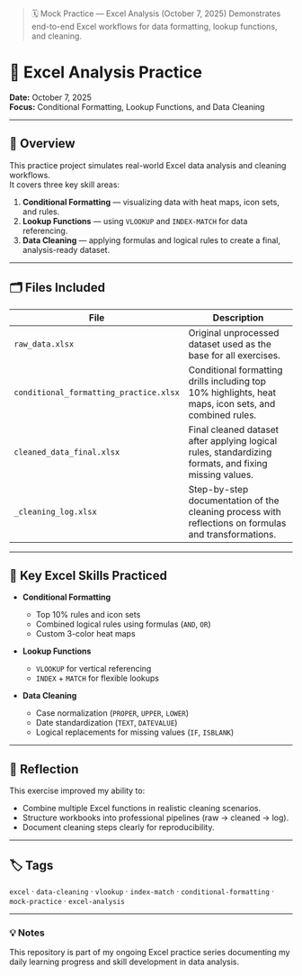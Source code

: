 > 🗓️ Mock Practice — Excel Analysis (October 7, 2025)
> Demonstrates end-to-end Excel workflows for data formatting, lookup functions, and cleaning.

# 🧩 Excel Analysis Practice  
**Date:** October 7, 2025  
**Focus:** Conditional Formatting, Lookup Functions, and Data Cleaning  

---

## 🎯 Overview
This practice project simulates real-world Excel data analysis and cleaning workflows.  
It covers three key skill areas:

1. **Conditional Formatting** — visualizing data with heat maps, icon sets, and rules.  
2. **Lookup Functions** — using `VLOOKUP` and `INDEX-MATCH` for data referencing.  
3. **Data Cleaning** — applying formulas and logical rules to create a final, analysis-ready dataset.

---

## 🗂️ Files Included

| File | Description |
|------|--------------|
| `raw_data.xlsx` | Original unprocessed dataset used as the base for all exercises. |
| `conditional_formatting_practice.xlsx` | Conditional formatting drills including top 10% highlights, heat maps, icon sets, and combined rules. |
| `cleaned_data_final.xlsx` | Final cleaned dataset after applying logical rules, standardizing formats, and fixing missing values. |
| `_cleaning_log.xlsx` | Step-by-step documentation of the cleaning process with reflections on formulas and transformations. |

---

## 🧮 Key Excel Skills Practiced
- **Conditional Formatting**
  - Top 10% rules and icon sets  
  - Combined logical rules using formulas (`AND`, `OR`)  
  - Custom 3-color heat maps  

- **Lookup Functions**
  - `VLOOKUP` for vertical referencing  
  - `INDEX` + `MATCH` for flexible lookups  

- **Data Cleaning**
  - Case normalization (`PROPER`, `UPPER`, `LOWER`)  
  - Date standardization (`TEXT`, `DATEVALUE`)  
  - Logical replacements for missing values (`IF`, `ISBLANK`)  

---

## 🧠 Reflection
This exercise improved my ability to:
- Combine multiple Excel functions in realistic cleaning scenarios.  
- Structure workbooks into professional pipelines (raw → cleaned → log).  
- Document cleaning steps clearly for reproducibility.  

---

## 🏷️ Tags
`excel` · `data-cleaning` · `vlookup` · `index-match` · `conditional-formatting` · `mock-practice` · `excel-analysis`

---

### 💡 Notes
This repository is part of my ongoing Excel practice series documenting my daily learning progress and skill development in data analysis.
